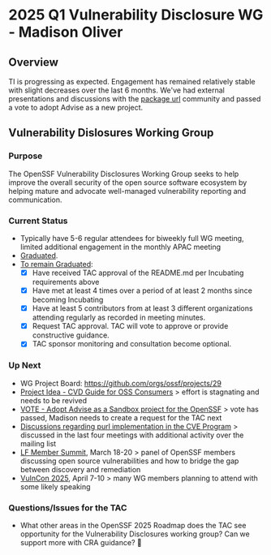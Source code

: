 # 2025 Q1 Vulnerability Disclosure WG - Madison Oliver

## Overview
TI is progressing as expected. Engagement has remained relatively stable with slight decreases over the last 6 months. We've had external presentations and discussions with the [package url](https://github.com/package-url/purl-spec) community and passed a vote to adopt Advise as a new project.

## Vulnerability Dislosures Working Group

### Purpose
The OpenSSF Vulnerability Disclosures Working Group seeks to help improve the overall security of the open source software ecosystem by helping mature and advocate well-managed vulnerability reporting and communication.

### Current Status
- Typically have 5-6 regular attendees for biweekly full WG meeting, limited additional engagement in the monthly APAC meeting
- [Graduated](https://github.com/ossf/tac/blob/main/process/working-group-lifecycle.md#to-become-graduated).
- [To remain Graduated](https://github.com/ossf/tac/blob/main/process/working-group-lifecycle.md#to-remain-graduated):
   - [x] Have received TAC approval of the README.md per Incubating requirements above
   - [x] Have met at least 4 times over a period of at least 2 months since becoming Incubating
   - [x] Have at least 5 contributors from at least 3 different organizations attending regularly as recorded in meeting minutes.
   - [x] Request TAC approval. TAC will vote to approve or provide constructive guidance.
   - [x] TAC sponsor monitoring and consultation become optional.

### Up Next
- WG Project Board: https://github.com/orgs/ossf/projects/29
- [Project Idea - CVD Guide for OSS Consumers](https://github.com/ossf/wg-vulnerability-disclosures/issues/115) > effort is stagnating and needs to be revived
- [VOTE - Adopt Advise as a Sandbox project for the OpenSSF](https://github.com/ossf/wg-vulnerability-disclosures/issues/152) > vote has passed, Madison needs to create a request for the TAC next
- [Discussions regarding purl implementation in the CVE Program](https://github.com/ossf/wg-vulnerability-disclosures/issues/158) > discussed in the last four meetings with additional activity over the mailing list
- [LF Member Summit](https://events.linuxfoundation.org/lf-member-summit/program/schedule/), March 18-20 > panel of OpenSSF members discussing open source vulnerabilities and how to bridge the gap between discovery and remediation
- [VulnCon 2025](https://www.first.org/conference/vulncon2025/), April 7-10 > many WG members planning to attend with some likely speaking

### Questions/Issues for the TAC
- What other areas in the OpenSSF 2025 Roadmap does the TAC see opportunity for the Vulnerability Disclosures working group? Can we support more with CRA guidance? 👀

